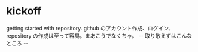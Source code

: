 # kickoff
getting started with repository.
github のアカウント作成、ログイン、repository の作成は至って容易。まあこうでなくちゃ。
-- 取り敢えずはこんなところ --		